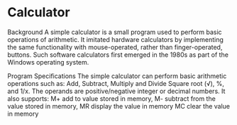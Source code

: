 # Calculator
Background
A simple calculator is a small program used to perform basic operations of arithmetic. 
It imitated hardware calculators by implementing the same functionality with mouse-operated, rather than finger-operated, buttons. 
Such software calculators first emerged in the 1980s as part of the Windows operating system.

Program Specifications
The simple calculator can perform basic arithmetic operations such as: Add, Subtract, Multiply and Divide Square root (√), %, and 1/x. 
The operands are positive/negative integer or decimal numbers.
It also supports:
M+ add to value stored in memory, 
M- subtract from the value stored in memory, 
MR display the value in memory
MC clear the value in memory
